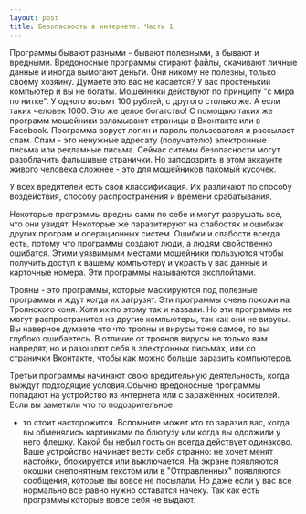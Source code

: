 ```yaml
---
layout: post
title: Безопасность в интернете. Часть 1
---
```

Программы бывают разными - бывают полезными, а бывают и вредными. Вредоносные
программы стирают файлы, скачивают личные данные и иногда вымогают деньги. Они
никому не полезны, только своему хозяину. Думаете это вас не касается? У вас
простенький компьютер и вы не богаты. Мошейники действуют по принципу
"с мира по нитке".  У одного возьмт 100 рублей, с другого столько же. А если
таких человек 1000. Это же целое богатство! С помощью таких же программ
мошейники взламывают страницы в Вконтакте или в Facebook. Программа ворует
логин и пароль пользователя и рассылает спам. Спам - это ненужные адресату
(получателю) электронные письма или рекламные письма. Сейчас ситемы
безопасности могут разоблачить фальшивые странички. Но заподозрить в этом
аккаунте живого человека сложнее - это для мошейников лакомый кусочек.

У всех вредителей есть своя классификация. Их различают по способу воздействия,
способу распространения и времени срабатывания.  

Некоторые программы вредны сами по себе и могут разрушать все, что они увидят.
Некоторые же паразитируют на слабостях и ошибках других програм и операционных
систем. Ошибки и слабости всегда есть, потому что программы создают люди, а
людям свойственно ошибатся. Этими уязвимыми местами мошейники пользуются
чтобы  получить доступ к вашему компьютеру и украсть у вас данные и карточные
номера. Эти программы называются эксплойтами.

Трояны - это программы, которые маскируются под полезные программы и ждут когда
их загрузят. Эти программы очень похожи на Троянского коня. Хотя их по этому
так и назвали. Но эти программы не могут распространится на другие компьютеры,
так как они не вирусы. Вы наверное думаете что что трояны и вирусы тоже самое,
то вы глубоко ошибаетесь. В отличие от троянов вирусы не только вам навредят,
но и разошлют себя в электронных письмах, или со странички Вконтакте, чтобы
как можно больше заразить компьютеров.

Третьи программы начинают свою вредительную деятельность, когда выждут
подходящие условия.Обычно вредоносные программы попадают на устройство из
интернета или с заражённых носителей.  Если вы заметили что то подозрительное
- то стоит насторожится. Вспомните может кто то заразил вас, когда вы
обменялись картинками по блютузу или когда вы одолжили у него флешку. Какой бы
небыл гость он всегда действует одинаково. Ваше устройство начинает вести себя
странно: не хочет менят настойки, блокируется или выключается. На экране
появляются окошки снепонятным текстом или в "Отправленных" появляются
сообщения, которые вы вовсе не посылали. Но даже если у вас все нормально все
равно нужно оставатся начеку. Так как есть программы которые вовсе себя не
выдают. 
